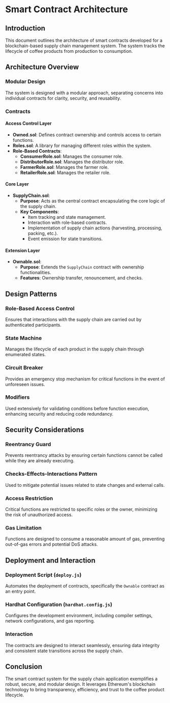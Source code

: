 # Smart Contract Architecture

## Introduction
This document outlines the architecture of smart contracts developed for a blockchain-based supply chain management system. The system tracks the lifecycle of coffee products from production to consumption.

## Architecture Overview

### Modular Design
The system is designed with a modular approach, separating concerns into individual contracts for clarity, security, and reusability.

### Contracts

#### Access Control Layer
- **Owned.sol**: Defines contract ownership and controls access to certain functions.
- **Roles.sol**: A library for managing different roles within the system.
- **Role-Based Contracts**:
  - **ConsumerRole.sol**: Manages the consumer role.
  - **DistributorRole.sol**: Manages the distributor role.
  - **FarmerRole.sol**: Manages the farmer role.
  - **RetailerRole.sol**: Manages the retailer role.

#### Core Layer
- **SupplyChain.sol**:
  - **Purpose**: Acts as the central contract encapsulating the core logic of the supply chain.
  - **Key Components**:
    - Item tracking and state management.
    - Interaction with role-based contracts.
    - Implementation of supply chain actions (harvesting, processing, packing, etc.).
    - Event emission for state transitions.

#### Extension Layer
- **Ownable.sol**:
  - **Purpose**: Extends the `SupplyChain` contract with ownership functionalities.
  - **Features**: Ownership transfer, renouncement, and checks.

## Design Patterns

### Role-Based Access Control
Ensures that interactions with the supply chain are carried out by authenticated participants.

### State Machine
Manages the lifecycle of each product in the supply chain through enumerated states.

### Circuit Breaker
Provides an emergency stop mechanism for critical functions in the event of unforeseen issues.

### Modifiers
Used extensively for validating conditions before function execution, enhancing security and reducing code redundancy.

## Security Considerations

### Reentrancy Guard
Prevents reentrancy attacks by ensuring certain functions cannot be called while they are already executing.

### Checks-Effects-Interactions Pattern
Used to mitigate potential issues related to state changes and external calls.

### Access Restriction
Critical functions are restricted to specific roles or the owner, minimizing the risk of unauthorized access.

### Gas Limitation
Functions are designed to consume a reasonable amount of gas, preventing out-of-gas errors and potential DoS attacks.

## Deployment and Interaction

### Deployment Script (`deploy.js`)
Automates the deployment of contracts, specifically the `Ownable` contract as an entry point.

### Hardhat Configuration (`hardhat.config.js`)
Configures the development environment, including compiler settings, network configurations, and gas reporting.

### Interaction
The contracts are designed to interact seamlessly, ensuring data integrity and consistent state transitions across the supply chain.

## Conclusion
The smart contract system for the supply chain application exemplifies a robust, secure, and modular design. It leverages Ethereum's blockchain technology to bring transparency, efficiency, and trust to the coffee product lifecycle.
